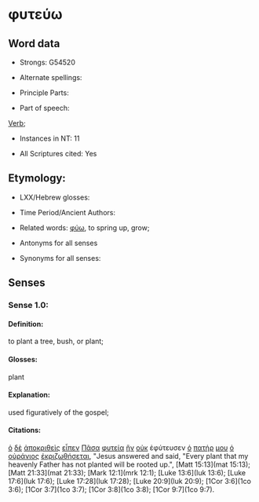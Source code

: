 # φυτεύω

<!-- Status: S2=NeedsFinalCheck -->
<!-- Lexica used for edits: BDAG, FFM, LN, A-S -->

## Word data

* Strongs: G54520

* Alternate spellings:


* Principle Parts: 

* Part of speech: 

[Verb](http://ugg.readthedocs.io/en/latest/verb.html); 

* Instances in NT: 11

* All Scriptures cited: Yes

## Etymology:  

* LXX/Hebrew glosses: 

* Time Period/Ancient Authors: 

* Related words: [φύω](../G54530/01.md), to spring up, grow;

* Antonyms for all senses

* Synonyms for all senses: 

## Senses 

### Sense 1.0:

#### Definition: 

to plant a tree, bush, or plant;  

#### Glosses:

plant

#### Explanation:

used figuratively of the gospel;

#### Citations:

[ὁ](../G35880/01.md) [δὲ](../G11610/01.md) [ἀποκριθεὶς](../G06110/01.md) [εἶπεν](../G30040/01.md) [Πᾶσα](../G39560/01.md) [φυτεία](../G54510/01.md) [ἣν](../G37390/01.md) [οὐκ](../G37560/01.md) ἐφύτευσεν [ὁ](../G35880/01.md) [πατήρ](../G39620/01.md) [μου](../G14730/01.md) [ὁ](../G35880/01.md) [οὐράνιος](../G37700/01.md) [ἐκριζωθήσεται](../G16100/01.md), "Jesus answered and said, "Every plant that my heavenly Father has not planted will be rooted up.", [Matt 15:13](mat 15:13); [Matt 21:33](mat 21:33); [Mark 12:1](mrk 12:1); [Luke 13:6](luk 13:6); [Luke 17:6](luk 17:6); [Luke 17:28](luk 17:28); [Luke 20:9](luk 20:9); [1Cor 3:6](1co 3:6); [1Cor 3:7](1co 3:7); [1Cor 3:8](1co 3:8); [1Cor 9:7](1co 9:7).  
